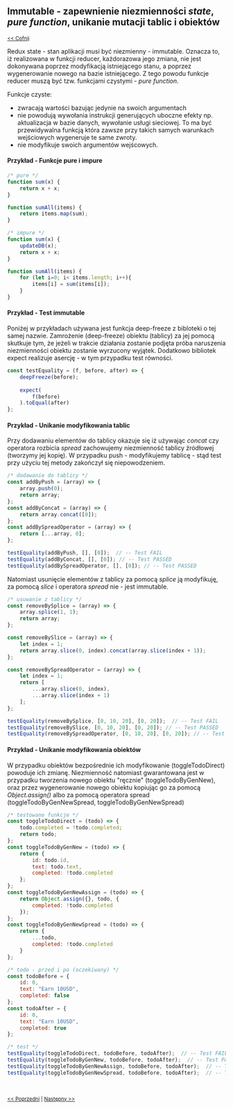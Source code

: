 ## Immutable - zapewnienie niezmienności _state_, _pure function_, unikanie mutacji tablic i obiektów  
<sub>[<< Cofnij](https://github.com/donatuss/Redux-Start-Egghead/blob/master/README.md)</sub><br/>

Redux state - stan aplikacji musi być niezmienny - immutable. Oznacza to, iż realizowana w funkcji reducer, każdorazowa jego zmiana,
nie jest dokonywana poprzez modyfikacją istniejącego stanu, a poprzez wygenerowanie nowego na bazie istniejącego.
Z tego powodu funkcje reducer muszą być tzw. funkcjami czystymi - _pure function_. 

Funkcje czyste:
+ zwracają wartości bazując jedynie na swoich argumentach
+ nie powodują wywołania instrukcji generujących uboczne efekty np. aktualizacja w bazie danych, wywołanie usługi sieciowej. 
To ma być przewidywalna funkcją która zawsze przy takich samych warunkach wejściowych wygeneruje te same zwroty.
+ nie modyfikuje swoich argumentów wejścowych.  

#### Przykład  - Funkcje pure i impure

```javascript
/* pure */
function sum(x) {
    return x + x;
}

function sumAll(items) {
    return items.map(sum);
}
```
```javascript
/* impure */
function sum(x) {
    updateDB(x);
    return x + x;
}

function sumAll(items) {
    for (let i=0; i< items.length; i++){
        items[i] = sum(items[i]);
    }
}
``` 

#### Przykład - Test immutable
Poniżej w przykładach używana jest funkcja deep-freeze z bibloteki o tej samej nazwie. Zamrożenie (deep-freeze) obiektu (tablicy) za jej pomocą skutkuje tym, 
że jeżeli w trakcie działania zostanie podjęta próba naruszenia niezmienności obiektu zostanie wyrzucony wyjątek. 
Dodatkowo bibliotek expect realizuje asercję - w tym przypadku test równości.
```javascript
const testEquality = (f, before, after) => {
    deepFreeze(before);
    
    expect(
        f(before)
    ).toEqual(after)
};

```
#### Przykład - Unikanie modyfikowania tablic
Przy dodawaniu elementów do tablicy okazuje się iż używając _concat_ czy operatora rozbicia _spread_ zachowujemy niezmienność tablicy źródłowej (tworzymy jej kopię).
W przypadku push - modyfikujemy tablicę - stąd test przy użyciu tej metody zakończył się niepowodzeniem.    
```javascript
/* dodawanie do tablicy */
const addByPush = (array) => {
    array.push(0);
    return array;
};
const addByConcat = (array) => {
    return array.concat([0]);
};
const addBySpreadOperator = (array) => {
    return [...array, 0];
};

testEquality(addByPush, [], [0]);  // -- Test FAIL 
testEquality(addByConcat, [], [0]); // -- Test PASSED
testEquality(addBySpreadOperator, [], [0]); // -- Test PASSED

```
Natomiast usunięcie elementów z tablicy za pomocą _splice_ ją modyfikuję, za pomocą _slice_ i operatora _spread_ nie - jest immutable.  
```javascript
/* usuwanie z tablicy */
const removeBySplice = (array) => {
    array.splice(1, 1);
    return array;
};

const removeBySlice = (array) => {
    let index = 1;
    return array.slice(0, index).concat(array.slice(index + 1));
};

const removeBySpreadOperator = (array) => {
    let index = 1;
    return [
        ...array.slice(0, index),
        ...array.slice(index + 1)
    ];
};

testEquality(removeBySplice, [0, 10, 20], [0, 20]);  // -- Test FAIL 
testEquality(removeBySlice, [0, 10, 20], [0, 20]); // -- Test PASSED
testEquality(removeBySpreadOperator, [0, 10, 20], [0, 20]); // -- Test PASSED

```
#### Przykład - Unikanie modyfikowania obiektów
W przypadku obiektów bezpośrednie ich modyfikowanie (toggleTodoDirect) powoduje ich zmianę. Niezmienność natomiast gwarantowana jest w przypadku tworzenia 
nowego obiektu "ręcznie" (toggleTodoByGenNew), oraz przez wygenerowanie nowego obiektu kopiując go za pomocą _Object.assign()_ albo za pomocą 
operatora spread (toggleTodoByGenNewSpread, toggleTodoByGenNewSpread)  
```javascript
/* testowane funkcje */
const toggleTodoDirect = (todo) => {
    todo.completed = !todo.completed;
    return todo;
};
const toggleTodoByGenNew = (todo) => {
    return {
        id: todo.id,
        text: todo.text,
        completed: !todo.completed
    };
};
const toggleTodoByGenNewAssign = (todo) => {
    return Object.assign({}, todo, {
        completed: !todo.completed
    });
};
const toggleTodoByGenNewSpread = (todo) => {
    return {
        ...todo,
        completed: !todo.completed
    }
};
```
```javascript
/* todo - przed i po (oczekiwany) */
const todoBefore = {
    id: 0,
    text: "Earn 10USD",
    completed: false
};
const todoAfter = {
    id: 0,
    text: "Earn 10USD",
    completed: true
};

/* test */
testEquality(toggleTodoDirect, todoBefore, todoAfter);  // -- Test FAIL 
testEquality(toggleTodoByGenNew, todoBefore, todoAfter);  // -- Test PASSED 
testEquality(toggleTodoByGenNewAssign, todoBefore, todoAfter);  // -- Test PASSED 
testEquality(toggleTodoByGenNewSpread, todoBefore, todoAfter);  // -- Test PASSED 
```
<br/>
 
 <sub>[<< Poprzedni](https://github.com/donatuss/Redux-Start-Egghead/blob/master/03-react-counter-example/README.md)
  | [Następny >>](https://github.com/donatuss/Redux-Start-Egghead/blob/master/03-react-counter-example/README.md)
 </sub>